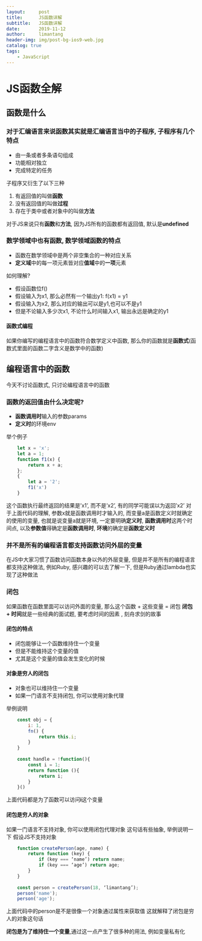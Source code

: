 ```yaml
---
layout:     post
title:      JS函数详解
subtitle:   JS函数详解
date:       2019-11-12
author:     limantang
header-img: img/post-bg-ios9-web.jpg
catalog: true
tags:
    - JavaScript
---
```


# JS函数全解
## 函数是什么
### 对于汇编语言来说函数其实就是汇编语言当中的子程序, 子程序有几个特点

- 由一条或者多条语句组成
- 功能相对独立
- 完成特定的任务

子程序又衍生了以下三种

1. 有返回值的叫做**函数**
2. 没有返回值的叫做**过程**
3. 存在于类中或者对象中的叫做**方法**

对于JS来说只有**函数**和**方法**, 因为JS所有的函数都有返回值, 默认是**undefined**

### 数学领域中也有函数, 数学领域函数的特点

- 函数在数学领域中是两个非空集合的一种对应关系
- **定义域**中的每一项元素皆对应**值域**中的**一项**元素
	
如何理解?

- 假设函数位f()
- 假设输入为x1, 那么必然有一个输出y1: f(x1) = y1
- 假设输入为x2, 那么对应的输出可以是y1,也可以不是y1
- 但是不论输入多少次x1, 不论什么时间输入x1, 输出永远是确定的y1

#### 函数式编程
如果你编写的编程语言中的函数符合数学定义中函数, 那么你的函数就是**函数式**(函数式里面的函数二字含义是数学中的函数)
## 编程语言中的函数
今天不讨论函数式, 只讨论编程语言中的函数
### 函数的返回值由什么决定呢?

- **函数调用时**输入的参数params
- **定义时**的环境env

举个例子
```javascript
    let x = 'x';
    let a = 1;
    function f1(x) {
        return x + a;
    };
    {
        let a = '2';
        f1('x')
    }
```
这个函数执行最终返回的结果是’x1’, 而不是’x2’, 有的同学可能误以为返回’x2’
对于上面代码的理解, 参数x就是函数调用时才输入的, 而变量a是函数定义时就确定的使用的变量, 也就是说变量a就是环境, 一定要明确**定义时**, **函数调用时**这两个时间点, 以及**参数值**得确定是**函数调用时**, **环境**的确定是**函数定义时**
### 并不是所有的编程语言都支持函数访问外层的变量
在JS中大家习惯了函数访问函数本身以外的外层变量, 但是并不是所有的编程语言都支持这种做法, 例如Ruby, 感兴趣的可以去了解一下, 但是Ruby通过lambda也实现了这种做法
### 闭包
如果函数在函数里面可以访问外面的变量, 那么这个函数 + 这些变量 = 闭包
**闭包 + 时间**就是一些经典的面试题, 要考虑时间的因素 , 刻舟求剑的故事

#### 闭包的特点

- 闭包能够让一个函数维持住一个变量
- 但是不能维持这个变量的值
- 尤其是这个变量的值会发生变化的时候
	
#### 对象是穷人的闭包

- 对象也可以维持住一个变量
- 如果一门语言不支持闭包, 你可以使用对象代理
	
举例说明
```javascript
    const obj = {
        i: 1,
        fn() {
            return this.i;
        }
    }
    
    const handle = !function(){
        const i = 1;
        return function (){
            return i;
        }
    }()
```
上面代码都是为了函数可以访问**i**这个变量

#### 闭包是穷人的对象

如果一门语言不支持对象, 你可以使用闭包代理对象
这句话有些抽象, 举例说明一下
假设JS不支持对象

```javascript
    function createPerson(age, name) {
        return function (key) {
            if (key === ‘name’) return name;
            if (key === ‘age’) return age;
        }
    }
    
    const person = createPerson(18, ‘limantang’);
    person('name');
    person('age');
```

上面代码中的person是不是很像一个对象通过属性来获取值
这就解释了闭包是穷人的对象这句话

**闭包是为了维持住一个变量**,通过这一点产生了很多种的用法, 例如变量私有化




